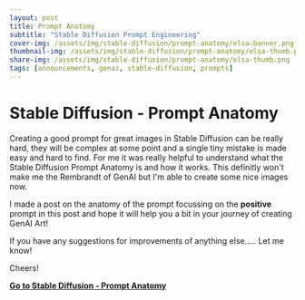 ```yaml
---
layout: post
title: Prompt Anatomy
subtitle: "Stable Diffusion Prompt Engineering"
cover-img: /assets/img/stable-diffusion/prompt-anatomy/elsa-banner.png
thumbnail-img: /assets/img/stable-diffusion/prompt-anatomy/elsa-thumb.png
share-img: /assets/img/stable-diffusion/prompt-anatomy/elsa-thumb.png
tags: [announcements, genai, stable-diffusion, prompts]
---
```


# Stable Diffusion - Prompt Anatomy

Creating a good prompt for great images in Stable Diffusion can be really hard, they will be complex at some point and a single tiny mistake is made easy and hard to find. For me it was really helpful to understand what the Stable Diffusion Prompt Anatomy is and how it works. This definitly won't make me the Rembrandt of GenAI but I'm able to create some nice images now.

I made a post on the anatomy of the prompt focussing on the **positive** prompt in this post and hope it will help you a bit in your journey of creating GenAI Art!

If you have any suggestions for improvements of anything else..... Let me know!

Cheers!

**[Go to Stable Diffusion - Prompt Anatomy](../stable-diffusion/prompt-anatomy/2024-01-26-prompt-anatomy/)**
